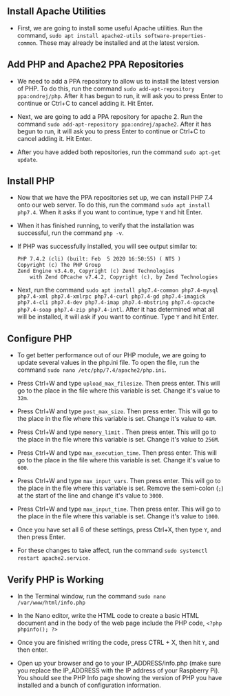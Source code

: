 ## Install Apache Utilities

- First, we are going to install some useful Apache utilities.  Run the command, `sudo apt install apache2-utils software-properties-common`.  These may already be installed and at the latest version.

## Add PHP and Apache2 PPA Repositories

- We need to add a PPA repository to allow us to install the latest version of PHP.  To do this, run the command `sudo add-apt-repository ppa:ondrej/php`.  After it has begun to run, it will ask you to press Enter to continue or Ctrl+C to cancel adding it.  Hit Enter.

- Next, we are going to add a PPA repository for apache 2.  Run the command `sudo add-apt-repository ppa:ondrej/apache2`.  After it has begun to run, it will ask you to press Enter to continue or Ctrl+C to cancel adding it.  Hit Enter.

- After you have added both repositories, run the command `sudo apt-get update`.

## Install PHP

- Now that we have the PPA repositories set up, we can install PHP 7.4 onto our web server.  To do this, run the command `sudo apt install php7.4`.  When it asks if you want to continue, type `Y` and hit Enter.

- When it has finished running, to verify that the installation was successful, run the command `php -v`.

- If PHP was successfully installed, you will see output similar to:

  `PHP 7.4.2 (cli) (built: Feb  5 2020 16:50:55) ( NTS )`  
  `Copyright (c) The PHP Group`  
  `Zend Engine v3.4.0, Copyright (c) Zend Technologies`  
  `    with Zend OPcache v7.4.2, Copyright (c), by Zend Technologies`

- Next, run the command `sudo apt install php7.4-common php7.4-mysql php7.4-xml php7.4-xmlrpc php7.4-curl php7.4-gd php7.4-imagick php7.4-cli php7.4-dev php7.4-imap php7.4-mbstring php7.4-opcache php7.4-soap php7.4-zip php7.4-intl`. After it has determined what all will be installed, it will ask if you want to continue.  Type `Y` and hit Enter.

## Configure PHP

- To get better performance out of our PHP module, we are going to update several values in the php.ini file.  To open the file, run the command `sudo nano /etc/php/7.4/apache2/php.ini`.

- Press Ctrl+W and type `upload_max_filesize`.  Then press enter.  This will go to the place in the file where this variable is set.  Change it's value to `32m`.

- Press Ctrl+W and type `post_max_size`.  Then press enter.  This will go to the place in the file where this variable is set.  Change it's value to `48M`.

- Press Ctrl+W and type `memory_limit` .  Then press enter.  This will go to the place in the file where this variable is set.  Change it's value to `256M`.

- Press Ctrl+W and type `max_execution_time`.  Then press enter.  This will go to the place in the file where this variable is set.  Change it's value to `600`.

- Press Ctrl+W and type `max_input_vars`.  Then press enter.  This will go to the place in the file where this variable is set.  Remove the semi-colon (`;`) at the start of the line and change it's value to `3000`.

- Press Ctrl+W and type `max_input_time`.  Then press enter.  This will go to the place in the file where this variable is set.  Change it's value to `1000`.

- Once you have set all 6 of these settings, press Ctrl+X, then type `Y`, and then press Enter.

- For these changes to take affect, run the command `sudo systemctl restart apache2.service`.

## Verify PHP is Working

- In the Terminal window, run the command `sudo nano /var/www/html/info.php`

- In the Nano editor, write the HTML code to create a basic HTML document and in the body of the web page include the PHP code, `<?php phpinfo(); ?>`

- Once you are finished writing the code, press CTRL + X, then hit `Y`, and then enter.

- Open up your browser and go to your IP_ADDRESS/info.php (make sure you replace the IP_ADDRESS with the IP address of your Raspberry Pi).  You should see the PHP Info page showing the version of PHP you have installed and a bunch of configuration information.
